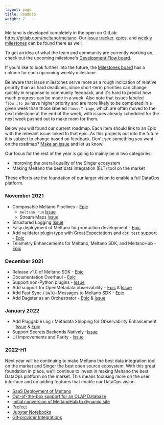 ```yaml
---
layout: page
title: Roadmap
weight: 2
---
```


Meltano is developed completely in the open on GitLab: <https://gitlab.com/meltano/meltano>. Our [issue tracker](https://gitlab.com/groups/meltano/-/issues), [epics](https://gitlab.com/groups/meltano/-/epics), and [weekly milestones](https://gitlab.com/groups/meltano/-/milestones) can be found there as well.

To get an idea of what the team and community are currently working on, check out the upcoming milestone's [Development Flow board](https://gitlab.com/groups/meltano/-/boards/536761?scope=all&utf8=%E2%9C%93&milestone_title=%23upcoming).

If you'd like to look further into the future, the [Milestones board](https://gitlab.com/groups/meltano/-/boards/1933232) has a column for each upcoming weekly milestone.

Be aware that issue milestones serve more as a rough indication of relative priority than as hard deadlines,
since short-term priorities can change quickly in response to community feedback, and it's hard to predict how much progress can be made in a week.
Also note that issues labeled `flow::To Do` have higher priority and are more likely to be completed in a given week than those labeled `flow::Triage`, which are often moved to the next milestone at the end of the week, with issues already scheduled for the next week pushed out to make room for them.

Below you will found our current roadmap.
Each item should link to an Epic with the relevant issue linked to that epic.
As this projects out into the future it is subject to change based on feedback.
Don't see something you want on the roadmap? [Make an issue](https://gitlab.com/meltano/meltano/-/issues) and let us know!

Our focus for the rest of the year is going to mainly be in two categories:
* Improving the overall quality of the Singer ecosystem
* Making Meltano the best data integration (ELT) tool on the market

These efforts are the foundation of our larger vision to enable a full DataOps platform.

### November 2021

* Composable Meltano Pipelines - [Epic](https://gitlab.com/groups/meltano/-/epics/116)
  * `meltano run` [Issue](https://gitlab.com/meltano/meltano/-/issues/2301)
  * Stream Maps [Issue](https://gitlab.com/meltano/meltano/-/issues/2300)
* Structured Logging [Issue](https://gitlab.com/meltano/meltano/-/issues/2772)
* Easy deployment of Meltano for production development - [Epic](https://gitlab.com/groups/meltano/-/epics/124)
* Add validator plugin type with Great Expectations and `dbt test` support  - [Epic](https://gitlab.com/groups/meltano/-/epics/111)
* Telemetry Enhancements for Meltano, Meltano SDK, and MeltanoHub - [Epic](https://gitlab.com/groups/meltano/-/epics/122)

### December 2021

* Release v1.0 of Meltano SDK - [Epic](https://gitlab.com/groups/meltano/-/epics/121)
* Documentation Overhaul - [Epic](https://gitlab.com/groups/meltano/-/epics/81)
* Support non-Python plugins - [Issue](https://gitlab.com/meltano/meltano/-/issues/2205)
* Add support for OpenMetadata observability - [Epic](https://gitlab.com/groups/meltano/-/epics/93) & [Issue](https://gitlab.com/meltano/meltano/-/issues/2805)
* Add Fast Sync / `BATCH` Messages to Meltano SDK - [Epic](https://gitlab.com/groups/meltano/-/epics/114)
* Add Dagster as an Orchestrator - [Epic](https://gitlab.com/groups/meltano/-/epics/113) & [Issue](https://gitlab.com/meltano/meltano/-/issues/2393)


### January 2022

* Add Pluggable Log / Metadata Shipping for Observability Enhancement - [Issue](https://gitlab.com/meltano/meltano/-/issues/3008) & [Epic](https://gitlab.com/groups/meltano/-/epics/93)
* Support Secrets Backends Natively -[Issue](https://gitlab.com/meltano/meltano/-/issues/2918)
* UI Improvements and Parity - [Issue](https://gitlab.com/groups/meltano/-/epics/78)

### 2022-H1

Next year will be continuing to make Meltano the best data integration tool on the market and Singer the best open source ecosystem.
With this great foundation in place, we'll continue to invest in making Meltano the best DataOps platform on the market.
This means focusing more on the user interface and on adding features that enable our DataOps vision.

* [SaaS Deployment of Meltano](https://gitlab.com/groups/meltano/-/epics/94)
* [Out-of-the-box support for an OLAP Database](https://gitlab.com/meltano/meltano/-/issues/2634)
* [Initial conversion of MeltanoHub to dynamic site](https://gitlab.com/groups/meltano/-/epics/101)
* [Prefect](https://gitlab.com/meltano/meltano/-/issues/2668)
* [Jupyter Notebooks](https://gitlab.com/meltano/meltano/-/issues/2595)
* [Git-provider Integrations](https://gitlab.com/groups/meltano/-/epics/92)

